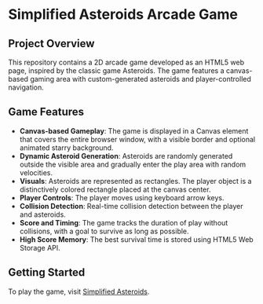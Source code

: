 # Simplified Asteroids Arcade Game

## Project Overview
This repository contains a 2D arcade game developed as an HTML5 web page, inspired by the classic game Asteroids. The game features a canvas-based gaming area with custom-generated asteroids and player-controlled navigation.

## Game Features
- **Canvas-based Gameplay**: The game is displayed in a Canvas element that covers the entire browser window, with a visible border and optional animated starry background.
- **Dynamic Asteroid Generation**: Asteroids are randomly generated outside the visible area and gradually enter the play area with random velocities.
- **Visuals**: Asteroids are represented as rectangles. The player object is a distinctively colored rectangle placed at the canvas center.
- **Player Controls**: The player moves using keyboard arrow keys.
- **Collision Detection**: Real-time collision detection between the player and asteroids.
- **Score and Timing**: The game tracks the duration of play without collisions, with a goal to survive as long as possible.
- **High Score Memory**: The best survival time is stored using HTML5 Web Storage API.

## Getting Started
To play the game, visit [Simplified Asteroids](https://thriving-pavlova-88e4a0.netlify.app).
